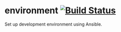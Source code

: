 environment [![Build Status](https://travis-ci.org/wtcross/environment.svg?branch=master)](https://travis-ci.org/wtcross/environment)
===========

Set up development environment using Ansible.
